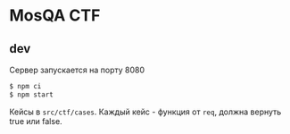 # MosQA CTF

## dev

Сервер запускается на порту 8080

```bash
$ npm ci
$ npm start
```

Кейсы в `src/ctf/cases`. Каждый кейс -  функция от `req`, должна вернуть true или false.
